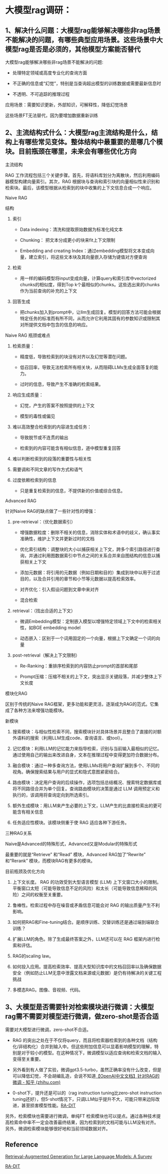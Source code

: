 # 大模型rag调研：

## 1、解决什么问题：大模型rag能够解决哪些非rag场景不能解决的问题，有哪些典型应用场景。这些场景中大模型rag是否是必须的，其他模型方案能否替代

大模型rag能够解决哪些非rag场景不能解决的问题:

- 处理特定领域或高度专业化的查询方面
    
- 不正确的信息或“幻觉”，特别是当查询超出模型的训练数据或需要最新信息时
    
- 不透明、不可追踪的推理过程
    

应用场景：需要知识更新，外部知识，可解释性，降低幻觉场景

这些场景FT无法替代，因为要增加数据重新训练

## 2、主流结构式什么：大模型rag主流结构是什么，结构上有哪些常见变体。整体结构中最重要的是哪几个模块。目前瓶颈在哪里，未来会有哪些优化方向

主流结构

RAG 工作流程包括三个关键步骤。首先，将语料库划分为离散块，然后利用编码器模型构建向量索引。其次，RAG 根据块与查询和索引块的向量相似性来识别和检索块。最后，该模型根据从检索到的块中收集的上下文信息合成一个响应。

Naive RAG

结构

1. 索引
    
    - Data indexing：清洗和提取原始数据为标准化纯文本
        
    
    - Chunking： 把文本分成更小的块来fit上下文限制
        
    - Embedding and creating Index：通过embedding模型将文本变成向量，建立索引，将这些文本块及其向量嵌入存储为键值对方便查询
        
2. 检索
    
    - 用一样的编码模型将input变成向量，计算query和索引库中vectorized chunks的相似度，得到Top k个最相似的chunks。这些选出来的chunks作为当前查询的补充的上下文
        
3. 回答生成
    
    - 把chunks加入到prompt中，让llm生成回复。模型的回答方法可能会根据特定任务的标准而有所不同，从而允许它利用其固有的参数知识或限制其对所提供文档中包含的信息的响应。
        

Naive RAG 瓶颈或难点

1. 检索质量：
    
    - 精度低，导致检索到的块没有对齐以及幻觉等潜在问题。
        
    - 低召回率，导致无法检索所有相关块，从而阻碍LLMs生成全面答复的能力。
        
    - 过时的信息，导致产生不准确的检索结果。
        
2. 响应生成质量：
    
    - 幻觉，产生的答案不按照提供的上下文
        
    - 模型的毒性或偏见
        
3. 难以高效整合检索到的内容进生成任务：
    
    - 导致脱节或不连贯的输出
        
    - 检索到的内容可能含有相似信息，道中模型重复回答
        
4. 难以判断检索到的段落的重要性与相关性
    
5. 需要调和不同文章的写作方式和语气
    
6. 过度依赖检索到的信息
    
    - 只是重复检索到的信息，不提供新的价值或综合信息。
        

Advanced RAG

针对Naive RAG的缺点做了一些针对性的增强：

1. pre-retrieval：（优化数据索引）
    
    - 增强数据粒度：删除不相关的信息，消除实体和术语中的歧义，确认事实准确性，维护上下文并更新过时的文档
        
    - 优化索引结构：调整块的大小以捕获相关上下文，跨多个索引路径进行查询，并通过利用图数据索引中节点之间的关系合并来自图结构的信息以捕获相关上下文
        
    - 添加元数据：将引用的元数据（例如日期和目的）集成到块中以用于过滤目的，以及合并引用的章节和小节等元数据以提高检索效率。
        
    - 对齐优化：引入假设问题到文章中来对齐
        
    - 混合检索
        
2. retrieval：（找出合适的上下文）
    
    - 微调Embedding模型：定制嵌入模型以增强特定领域上下文中的检索相关性，如BGE embedding model
        
    - 动态嵌入：区别于一个词用固定的一个向量，根据上下文确定一个词的向量
        
    
3. post-retrieval（解决上下文限制）
    
    - Re-Ranking：重排序检索到的内容防止prompt的首部和尾部
        
    - Prompt压缩：压缩不相关的上下文，突出显示关键段落，并减少整体上下文长度
        

模块化RAG

区别于传统的Naive RAG框架，更多功能和更灵活，逐渐成为RAG的范式。它集成了各种方法来增强功能模块。

新模块

1. 搜索模块：与相似性检索不同，搜索模块针对具体场景并且整合了直接的对额外语料的搜索（利用LLM生成code、查询语言、或tool）。
    
2. 记忆模块：利用LLM的记忆能力来指导检索，识别与当前输入最相似的记忆。通过使用自己的输出来改进自身，文本在推理过程中变得更加符合数据分布。
    
3. 融合模块：通过一种多查询方法，使用LLMs将用户查询扩展到多个、不同的视角。确保搜索结果与用户的显式和隐式意图紧密结合。
    
4. 路由模块：决定用户查询的后续操作，选项包括总结概况、搜索特定数据库或将不同路径合并为单个回复。查询路由模块的决策是通过 LLM 调用预定义和执行的，该调用将查询定向到所选索引。
    
5. 额外生成模块：用LLM来产生必要的上下文，LLM产生的比直接检索出的更可能含有相关信息
    
6. 任务适应性模块。该模块侧重于使 RAG 适应各种下游任务。
    

三种RAG关系

Naive是Advanced的特殊形式，Advanced又是Modular的特殊形式

最重要的就是“Retrieve” 和“Read” 模块，Advanced RAG加了“Rewrite” 和“Rerank” 模块，而模块RAG有更多的模块。

目前瓶颈及优化方向

1. 上下文长度。 RAG 的功效受到大型语言模型 (LLM) 上下文窗口大小的限制。平衡窗口太短（可能导致信息不足的风险）和太长（可能导致信息稀释的风险）之间的权衡至关重要。
    
2. 鲁棒性。检索过程中存在噪音或矛盾信息可能会对 RAG 的输出质量产生不利影响。
    
3. 如何把RAG和Fine-tuning结合。是顺序训练、交替训练还是通过端到端联合训练？
    
4. 扩展LLM的角色。除了生成最终答案之外，LLM还可以在 RAG 框架内进行检索和评估。
    
5. RAG的scaling law。
    
6. 如何投入应用。提高检索效率、提高大型知识库中的文档召回率以及确保数据安全（例如防止LLM无意中泄露文档来源或元数据）是仍有待解决的关键工程挑战
    
7. 多模态RAG。图像、音视频、代码。
    

## 3、大模型是否需要针对检索模块进行微调：大模型rag需不需要对模型进行微调，做zero-shot是否合适

需要对大模型进行微调，zero-shot不合适。

- RAG 的突出之处在于不仅将query，而且将检索器检索到的各种文档（结构化/非结构化）合并到输入中。但这些附加信息可以显着影响模型的理解，特别是对于较小的模型。在这种情况下，微调模型以适应查询和检索文档的输入变得至关重要。
    
- 另外看到有人做了实验，微调gpt3.5-turbo，虽然正确率没有什么改变，但是可以降低幻觉，不会胡编乱造，会说不知道[【OpenAI中文文档】针对RAG的微调 - 知乎 (zhihu.com)](https://zhuanlan.zhihu.com/p/670661837)
    
- 0-shot下，提升还是可以的（rag instruction tuning比zero-shot instruction tuning还好），但5-shot情况下，只调LLM似乎提升不大，可能只带来边际改进，甚至损害模型性能。[RA-DIT](https://arxiv.org/pdf/2310.01352.pdf)
    

另外，检索模块也需要进行微调，单纯FT 检索模块也可以提点。通过各种技术提高检索命中率不一定会改善最终结果，因为检索到的文档可能与LLM没有对齐。另外，微调检索模块能够很好地和当前领域数据对齐。

## Reference
[Retrieval-Augmented Generation for Large Language Models: A Survey](https://arxiv.org/abs/2312.10997)

[RA-DIT](https://arxiv.org/pdf/2310.01352.pdf)
